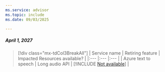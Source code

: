 ```yaml
---
ms.service: advisor
ms.topic: include
ms.date: 09/03/2025

---
```


##### April 1, 2027

> [!div class="mx-tdCol3BreakAll"]
> | Service name | Retiring feature | Impacted Resources available? |
> |:--- |:--- |:--- |
> | Azure text to speech | Long audio API | [!INCLUDE [Not available](../../includes/inline-reusable-text/not-available-option.md)] |
